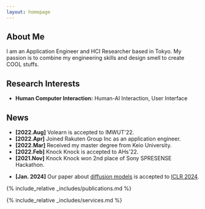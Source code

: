 ```yaml
---
layout: homepage
---
```


## About Me

I am an Application Engineer and HCI Researcher based in Tokyo.
My passion is to combine my engineering skills and design smell to create COOL stuffs.

## Research Interests

- **Human Computer Interaction:** Human-AI Interaction, User Interface

## News

- **[2022.Aug]** Volearn is accepted to IMWUT'22.
- **[2022.Apr]** Joined Rakuten Group Inc as an application engineer.
- **[2022.Mar]** Received my master degree from Keio University.
- **[2022.Feb]** Knock Knock is accepted to AHs'22.
- **[2021.Nov]** Knock Knock won 2nd place of Sony SPRESENSE Hackathon.
<ul>
<li><strong>[Jan. 2024]</strong> Our paper about <a href="https://arxiv.org/pdf/2306.08103.pdf">diffusion models</a> is accepted to <a href="https://iclr.cc/Conferences/2024/">ICLR 2024</a>.</li>
</ul>
{% include_relative _includes/publications.md %}

{% include_relative _includes/services.md %}
